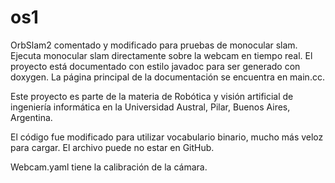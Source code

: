 # os1
OrbSlam2 comentado y modificado para pruebas de monocular slam.
Ejecuta monocular slam directamente sobre la webcam en tiempo real.
El proyecto está documentado con estilo javadoc para ser generado con doxygen.
La página principal de la documentación se encuentra en main.cc.

Este proyecto es parte de la materia de Robótica y visión artificial de ingeniería informática en la Universidad Austral, Pilar, Buenos Aires, Argentina.

El código fue modificado para utilizar vocabulario binario, mucho más veloz para cargar.  El archivo puede no estar en GitHub.

Webcam.yaml tiene la calibración de la cámara.
